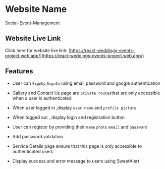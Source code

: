 # Website Name
Social-Event-Management

## Website Live Link

Click here for website live link: [https://react-weddings-events-project.web.app/](https://react-weddings-events-project.web.app/)

## Features
- User can `SignUp`,`SignIn` using email,password and google authentication

- Gallery and Contact Us page  are `private routes`that are only accessible when a user is authenticated

- When user logged in ,display `user name` and `profile picture`

- When logged out , display login and registration button

- User can register by providing their `name` `photo` `email` and `password`

- Add password validation

- Service Details page ensure that this page is only accessible to authenticated users

- Display success and error message to users using SweetAlert

